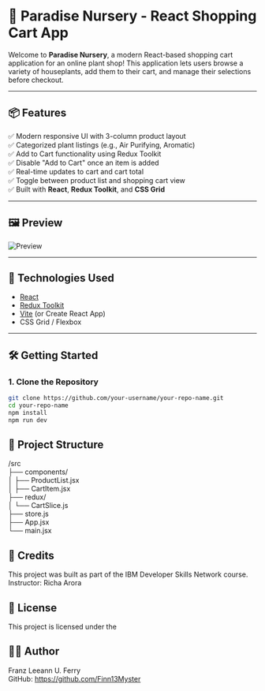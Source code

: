 # 🌿 Paradise Nursery - React Shopping Cart App

Welcome to **Paradise Nursery**, a modern React-based shopping cart application for an online plant shop! This application lets users browse a variety of houseplants, add them to their cart, and manage their selections before checkout.

---

## 📦 Features

✅ Modern responsive UI with 3-column product layout  
✅ Categorized plant listings (e.g., Air Purifying, Aromatic)  
✅ Add to Cart functionality using Redux Toolkit  
✅ Disable "Add to Cart" once an item is added  
✅ Real-time updates to cart and cart total  
✅ Toggle between product list and shopping cart view  
✅ Built with **React**, **Redux Toolkit**, and **CSS Grid**

---

## 🖼️ Preview

![Preview](https://user-images.githubusercontent.com/your-github/your-preview.png)

---

## 🚀 Technologies Used

- [React](https://reactjs.org/)
- [Redux Toolkit](https://redux-toolkit.js.org/)
- [Vite](https://vitejs.dev/) (or Create React App)
- CSS Grid / Flexbox

---

## 🛠️ Getting Started

### 1. Clone the Repository
```bash
git clone https://github.com/your-username/your-repo-name.git
cd your-repo-name
npm install
npm run dev
```
## 📂 Project Structure

/src  
 ├── components/  
 │    ├── ProductList.jsx  
 │    ├── CartItem.jsx  
 ├── redux/  
 │    └── CartSlice.js  
 ├── store.js  
 ├── App.jsx  
 └── main.jsx  

 
## 🙌 Credits
 
This project was built as part of the IBM Developer Skills Network course.
Instructor: Richa Arora

## 📃 License
This project is licensed under the <MIT License.>

## 👨‍💻 Author
Franz Leeann U. Ferry  
GitHub: https://github.com/Finn13Myster
